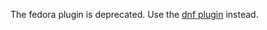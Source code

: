 The fedora plugin is deprecated. Use the [dnf plugin](https://github.com/ohmyzsh/ohmyzsh/tree/master/plugins/dnf) instead.
